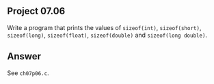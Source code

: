## Project 07.06
Write a program that prints the values of ```sizeof(int)```, ```sizeof(short)```, ```sizeof(long)```, ```sizeof(float)```, ```sizeof(double)``` and ```sizeof(long double)```.

## Answer
See ```ch07p06.c```.
